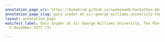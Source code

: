 ```yaml
---
annotation_page_uri: https://benwbrum.github.io/spokenweb-hackathon-development-noterms/annotations/gary-snyder-at-sir-george-williams-university-the-poetry-series-5-november-1971-3--canvas-1-toc.json
annotation_page_slug: gary-snyder-at-sir-george-williams-university-the-poetry-series-5-november-1971-3--canvas-1-toc
layout: annotation_page
manifest_label: Gary Snyder at Sir George Williams University, The Poetry Series,
  5 November 1971 (3)

---
```

